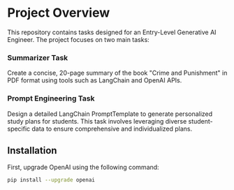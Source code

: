 # Project Overview

This repository contains tasks designed for an Entry-Level Generative AI Engineer. The project focuses on two main tasks:

### Summarizer Task
Create a concise, 20-page summary of the book "Crime and Punishment" in PDF format using tools such as LangChain and OpenAI APIs.

### Prompt Engineering Task
Design a detailed LangChain PromptTemplate to generate personalized study plans for students. This task involves leveraging diverse student-specific data to ensure comprehensive and individualized plans.

## Installation

First, upgrade OpenAI using the following command:

```bash
pip install --upgrade openai

